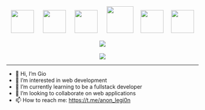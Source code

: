 <div align="center">
  <img
    src="https://cdn.jsdelivr.net/gh/devicons/devicon@latest/icons/html5/html5-plain.svg"
    width="60px"
  />&nbsp;&nbsp;&nbsp;&nbsp;&nbsp;
  <img
    src="https://cdn.jsdelivr.net/gh/devicons/devicon@latest/icons/css3/css3-plain.svg"
    width="60px"
    />&nbsp;&nbsp;&nbsp;&nbsp;&nbsp;
  <img
    src="https://cdn.jsdelivr.net/gh/devicons/devicon@latest/icons/javascript/javascript-plain.svg"
    width="60px"
  />&nbsp;&nbsp;&nbsp;&nbsp;&nbsp;
  <img
    src="https://cdn.jsdelivr.net/gh/devicons/devicon/icons/python/python-original.svg"
    width="70px"
  />&nbsp;&nbsp;&nbsp;&nbsp;
  <img
    src="https://cdn.jsdelivr.net/gh/devicons/devicon@latest/icons/react/react-original.svg"
    width="60px"
  />&nbsp;&nbsp;&nbsp;&nbsp;  
  <img
       src="https://cdn.jsdelivr.net/gh/devicons/devicon/icons/bulma/bulma-plain.svg"
       width="60px"
  />
  <br />
  <br />
  <img 
       src="https://github-readme-stats.vercel.app/api?username=anon-legion&hide=stars&count_private=true&show_icons=true&theme=github_dark&bg_color=000000&hide_border=true&custom_title=Gio%27s%20GitHub%20Stats"
   />
  <br />
  <br />
  <img
    src="https://github-readme-streak-stats.herokuapp.com?user=anon-legion&theme=prussian&hide_border=true&date_format=M%20j%5B%2C%20Y%5D&background=000000&ring=4A8CD6&fire=1F6FEA&currStreakNum=C3D1D9&currStreakLabel=1F6FEA&sideLabels=5096E7"
  />
</div>

---

- 👋 Hi, I’m Gio
- 👀 I’m interested in web development
- 🌱 I’m currently learning to be a fullstack developer
- 💞️ I’m looking to collaborate on web applications
- 📫 How to reach me: https://t.me/anon_legi0n
